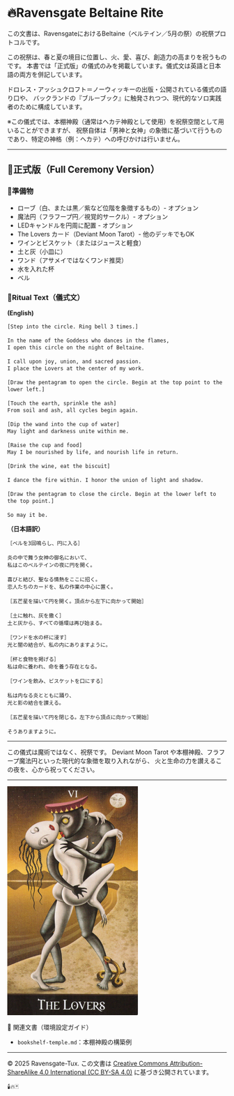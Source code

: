 # 🔥Ravensgate Beltaine Rite

この文書は、RavensgateにおけるBeltaine（ベルテイン／5月の祭）の祝祭プロトコルです。

この祝祭は、春と夏の境目に位置し、火、愛、喜び、創造力の高まりを祝うものです。
本書では「正式版」の儀式のみを掲載しています。儀式文は英語と日本語の両方を併記しています。

ドロレス・アッシュクロフト＝ノーウィッキーの出版・公開されている儀式の語り口や、
バックランドの『ブルーブック』に触発されつつ、現代的なソロ実践者のために構成しています。

※この儀式では、本棚神殿（通常はヘカテ神殿として使用）を祝祭空間として用いることができますが、
祝祭自体は「男神と女神」の象徴に基づいて行うものであり、特定の神格（例：ヘカテ）への呼びかけは行いません。

---

## 🔸正式版（Full Ceremony Version）

### 🔹準備物
- ローブ（白、または黒／紫など位階を象徴するもの）- オプション
- 魔法円（フラフープ円／視覚的サークル）- オプション
- LEDキャンドルを円周に配置 - オプション
- The Lovers カード（Deviant Moon Tarot）- 他のデッキでもOK
- ワインとビスケット（またはジュースと軽食）
- 土と灰（小皿に）
- ワンド（アサメイではなくワンド推奨）
- 水を入れた杯
- ベル

### 🔹Ritual Text（儀式文）

**(English)**
```
[Step into the circle. Ring bell 3 times.]

In the name of the Goddess who dances in the flames,
I open this circle on the night of Beltaine.

I call upon joy, union, and sacred passion.
I place the Lovers at the center of my work.

[Draw the pentagram to open the circle. Begin at the top point to the lower left.]

[Touch the earth, sprinkle the ash]
From soil and ash, all cycles begin again.

[Dip the wand into the cup of water]
May light and darkness unite within me.

[Raise the cup and food]
May I be nourished by life, and nourish life in return.

[Drink the wine, eat the biscuit]

I dance the fire within. I honor the union of light and shadow.

[Draw the pentagram to close the circle. Begin at the lower left to the top point.]

So may it be.
```

**（日本語訳）**
```
［ベルを3回鳴らし、円に入る］

炎の中で舞う女神の御名において、
私はこのベルテインの夜に円を開く。

喜びと結び、聖なる情熱をここに招く。
恋人たちのカードを、私の作業の中心に置く。

［五芒星を描いて円を開く。頂点から左下に向かって開始］

［土に触れ、灰を撒く］
土と灰から、すべての循環は再び始まる。

［ワンドを水の杯に浸す］
光と闇の結合が、私の内にありますように。

［杯と食物を掲げる］
私は命に養われ、命を養う存在となる。

［ワインを飲み、ビスケットを口にする］

私は内なる炎とともに踊り、
光と影の結合を讃える。

［五芒星を描いて円を閉じる。左下から頂点に向かって開始］

そうありますように。
```

---

この儀式は魔術ではなく、祝祭です。
Deviant Moon Tarot や本棚神殿、フラフープ魔法円といった現代的な象徴を取り入れながら、
火と生命の力を讃えるこの夜を、心から祝ってください。

---

<img src="the_lovers.jpg" width="300">

📎 関連文書（環境設定ガイド）
- `bookshelf-temple.md`：本棚神殿の構築例

---

© 2025 Ravensgate-Tux. この文書は [Creative Commons Attribution-ShareAlike 4.0 International (CC BY-SA 4.0)](https://creativecommons.org/licenses/by-sa/4.0/deed.ja) に基づき公開されています。

🕯️🔥🃏
